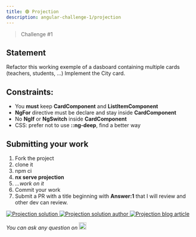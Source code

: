 ```yaml
---
title: 🟢 Projection
description: angular-challenge-1/projection
---
```


> Challenge #1

## Statement

Refactor this working exemple of a dasboard containing multiple cards (teachers, students, ...)
Implement the City card.

## Constraints:

- You **must** keep **CardComponent** and **ListItemComponent**
- **NgFor** directive must be declare and stay inside **CardComponent**
- No **NgIf** or **NgSwitch** inside **CardComponent**
- CSS: prefer not to use **::ng-deep**, find a better way

## Submitting your work

1. Fork the project
2. clone it
3. npm ci
4. **nx serve projection**
5. _...work on it_
6. Commit your work
7. Submit a PR with a title beginning with **Answer:1** that I will review and other dev can review.

<a href="https://github.com/tomalaforge/angular-challenges/pulls?q=label%3A1+label%3Aanswer">
  <img
    src="https://img.shields.io/badge/-Solutions-green"
    alt="Projection solution"
  />
</a>
<a href='https://github.com/tomalaforge/angular-challenges/pulls?q=label%3A1+label%3A"answer+author"'>
  <img
    src="https://img.shields.io/badge/-Author solution-important"
    alt="Projection solution author"
  />
</a>
<a
  href="https://medium.com/@thomas.laforge/create-a-highly-customizable-component-cc3a9805e4c5"
  target="_blank"
  rel="noopener noreferrer">
  <img
    src="https://img.shields.io/badge/-Blog post explanation-blue"
    alt="Projection blog article"
  />
</a>

_You can ask any question on_ <a href="https://twitter.com/laforge_toma" target="_blank" rel="noopener noreferrer"><img src="./../../logo/twitter.svg" height=20px alt="twitter"/></a>
